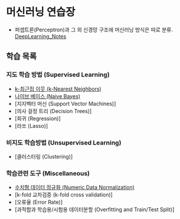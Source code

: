# 머신러닝 연습장

* 퍼셉트론(Perceptron)과 그 외 신경망 구조에 머신러닝 방식은 따로 분류. [DeepLearning_Notes](https://github.com/skim0119/DeepLearning_Notes)


## 학습 목록


### 지도 학습 방법 (Supervised Learning)

- [k-최근접 이웃 (k-Nearest Neighbors)](https://github.com/skim0119/MachineLearning_Notes/tree/master/Notes/%EC%A7%80%EB%8F%84%ED%95%99%EC%8A%B5/k-%EC%B5%9C%EA%B7%BC%EC%A0%91%20%EC%9D%B4%EC%9B%83)
- [나이브 베이스 (Naive Bayes)](https://github.com/skim0119/MachineLearning_Notes/tree/master/Notes/%EC%A7%80%EB%8F%84%ED%95%99%EC%8A%B5/%EB%82%98%EC%9D%B4%EB%B8%8C%20%EB%B2%A0%EC%9D%B4%EC%8A%A4)
- [지지벡터 머신 (Support Vector Machines)]
- [의사 걸정 트리 (Decision Trees)]
- [회귀 (Regression)]
- [라쏘 (Lasso)]

### 비지도 학습방법 (Unsupervised Learning)

- [클러스터링 (Clustering)]

### 학습관련 도구 (Miscellaneous)

- [수치형 데이터 정규화 (Numeric Data Normalization)](https://github.com/skim0119/MachineLearning_Notes/blob/master/Notes/%EB%8F%84%EA%B5%AC/1.%20%EC%88%98%EC%B9%98%ED%98%95%20%EB%8D%B0%EC%9D%B4%ED%84%B0%20%EC%A0%95%EA%B7%9C%ED%99%94.ipynb)
- [k-fold 교차검증 (k-fold cross validation)]
- [오류율 (Error Rate)]
- [과적합과 학습용/시험용 데이터분할 (Overfitting and Train/Test Split)]

